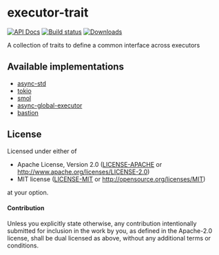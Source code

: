 # executor-trait

[![API Docs](https://docs.rs/executor-trait/badge.svg)](https://docs.rs/executor-trait)
[![Build status](https://github.com/Keruspe/executor-trait/workflows/Build%20and%20test/badge.svg)](https://github.com/Keruspe/executor-trait/actions)
[![Downloads](https://img.shields.io/crates/d/executor-trait.svg)](https://crates.io/crates/executor-trait)

A collection of traits to define a common interface across executors

## Available implementations

- [async-std](https://crates.io/crates/async-executor-trait)
- [tokio](https://crates.io/crates/tokio-executor-trait)
- [smol](https://crates.io/crates/smol-executor-trait)
- [async-global-executor](https://crates.io/crates/async-global-executor-trait)
- [bastion](https://crates.io/crates/bastion-executor-trait)

## License

Licensed under either of

 * Apache License, Version 2.0 ([LICENSE-APACHE](LICENSE-APACHE) or http://www.apache.org/licenses/LICENSE-2.0)
 * MIT license ([LICENSE-MIT](LICENSE-MIT) or http://opensource.org/licenses/MIT)

at your option.

#### Contribution

Unless you explicitly state otherwise, any contribution intentionally submitted
for inclusion in the work by you, as defined in the Apache-2.0 license, shall be
dual licensed as above, without any additional terms or conditions.
